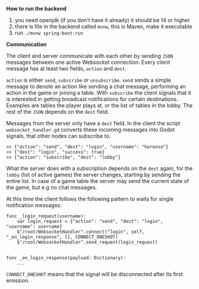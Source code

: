 **How to run the backend**

1) you need openjdk (if you don't have it already) it should be 14 or higher
2) there is file in the backend called `mvnw`, this is Maven, make it executable
3) run `./mvnw spring-boot:run`

**Communication**

The client and server communicate with each other by sending `JSON` messages between one active Websocket connection.
Every client message has at least two fields, `action` and `dest`.

`action` is either `send`, `subscribe` or `unsubscribe`. `send` sends a simple message to denote an action like sending
a chat message, performing an action in the game or joining a table. With `subscribe` the client signals that it is
interested in getting broadcast notifications for certain destinations. Examples are tables the player plays at, or the
list of tables in the lobby. The rest of the `JSON` depends on the `dest` field.

Messages from the server only have a `dest` field. In the client the script `websocket_handler.gd` converts these
incoming messages into Godot signals, that other nodes can subscribe to.

```
>> {"action": "send", "dest": "login", "username": "horenso"}
<< {"dest": "login", "success": true}
>> {"action": "subscribe", "dest": "lobby"}
```

What the server does with a subscription depends on the `dest` again, for the `lobby` (list of active games)
the server changes, starting by sending the entire list. In case of a game table the server may send the current state
of the game, but e.g no chat messages.

At this time the client follows the following pattern to waits for single notification messages:

```
func _login_request(username):
	var login_request = {"action": "send", "dest": "login", "username": username}
	$"/root/WebsocketHandler".connect("login", self, "_on_login_response", [], CONNECT_ONESHOT)
	$"/root/WebsocketHandler".send_request(login_request)


func _on_login_response(payload: Dictionary):
	...
```

`CONNECT_ONESHOT` means that the signal will be disconnected after its first emission.
